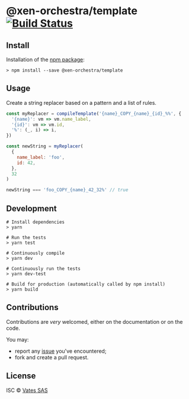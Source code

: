 # @xen-orchestra/template [![Build Status](https://travis-ci.org/vatesfr/xen-orchestra.png?branch=master)](https://travis-ci.org/vatesfr/xen-orchestra)

## Install

Installation of the [npm package](https://npmjs.org/package/@xen-orchestra/template):

```
> npm install --save @xen-orchestra/template
```

## Usage

Create a string replacer based on a pattern and a list of rules.

```js
const myReplacer = compileTemplate('{name}_COPY_{name}_{id}_%%', {
  '{name}': vm => vm.name_label,
  '{id}': vm => vm.id,
  '%': (_, i) => i,
})

const newString = myReplacer(
  {
    name_label: 'foo',
    id: 42,
  },
  32
)

newString === 'foo_COPY_{name}_42_32%' // true
```

## Development

```
# Install dependencies
> yarn

# Run the tests
> yarn test

# Continuously compile
> yarn dev

# Continuously run the tests
> yarn dev-test

# Build for production (automatically called by npm install)
> yarn build
```

## Contributions

Contributions are _very_ welcomed, either on the documentation or on
the code.

You may:

- report any [issue](https://github.com/vatesfr/xen-orchestra/issues)
  you've encountered;
- fork and create a pull request.

## License

ISC © [Vates SAS](https://vates.fr)
